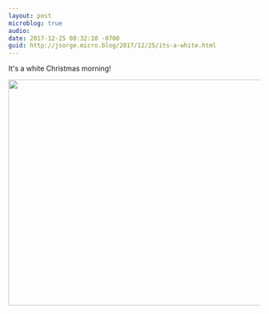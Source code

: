 ```yaml
---
layout: post
microblog: true
audio: 
date: 2017-12-25 08:32:10 -0700
guid: http://jsorge.micro.blog/2017/12/25/its-a-white.html
---
```

It's a white Christmas morning!

<img src="http://mb.jsorge.net/uploads/2017/f268a14e53.jpg" width="600" height="450" />
